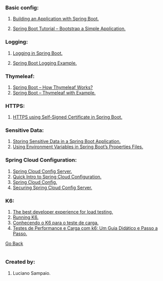 ### Basic config:

1. [Building an Application with Spring Boot.](https://spring.io/guides/gs/spring-boot)

1. [Spring Boot Tutorial – Bootstrap a Simple Application.](https://www.baeldung.com/spring-boot-start)

### Logging:

1. [Logging in Spring Boot.](https://www.baeldung.com/spring-boot-logging)

1. [Spring Boot Logging Example.](https://mkyong.com/spring-boot/spring-boot-logging-example/)

### Thymeleaf:

1. [Spring Boot – How Thymeleaf Works?](https://www.geeksforgeeks.org/spring-boot-how-thymeleaf-works/amp/)
1. [Spring Boot – Thymeleaf with Example.](https://www.geeksforgeeks.org/spring-boot-thymeleaf-with-example/amp/)

### HTTPS:

1. [HTTPS using Self-Signed Certificate in Spring Boot.](https://www.baeldung.com/spring-boot-https-self-signed-certificate)

### Sensitive Data:

1. [Storing Sensitive Data in a Spring Boot Application.](https://vaadin.com/docs/latest/security/advanced-topics/external-configuration)
1. [Using Environment Variables in Spring Boot’s Properties Files.](https://www.baeldung.com/spring-boot-properties-env-variables)

### Spring Cloud Configuration:

1. [Spring Cloud Config Server.](https://cloud.spring.io/spring-cloud-config/multi/multi__spring_cloud_config_server.html)
1. [Quick Intro to Spring Cloud Configuration.](https://www.baeldung.com/spring-cloud-configuration)
1. [Spring Cloud Config.](https://medium.com/dev-cave/spring-cloud-config-48e423446ed8)
1. [Securing Spring Cloud Config Server.](https://medium.com/@susindaperera/securing-spring-cloud-config-server-eac7b46f3e41)

### K6:

1. [The best developer experience for load testing.](https://k6.io/)
1. [Running K6.](https://grafana.com/docs/k6/latest/get-started/running-k6/)
1. [Conhecendo o K6 para o teste de carga.](https://medium.com/xp-inc/conhecendo-o-k6-para-testes-de-carga-943a0489de1e)
1. [Testes de Performance e Carga com k6: Um Guia Didático e Passo a Passo.](https://medium.com/@israfaioli/testes-de-performance-e-carga-com-k6-um-guia-did%C3%A1tico-e-passo-a-passo-22bc4854a63e)

[Go Back](../README.md)

#
### Created by:

1. Luciano Sampaio.
